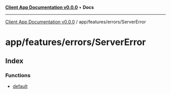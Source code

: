 [**Client App Documentation v0.0.0**](../../../../README.md) • **Docs**

***

[Client App Documentation v0.0.0](../../../../README.md) / app/features/errors/ServerError

# app/features/errors/ServerError

## Index

### Functions

- [default](functions/default.md)
